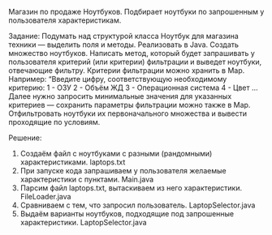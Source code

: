 Магазин по продаже Ноутбуков.
Подбирает ноутбуки по запрошенным у пользователя характеристикам.

Задание:
Подумать над структурой класса Ноутбук для магазина техники — выделить поля и методы. Реализовать в Java.
Создать множество ноутбуков.
Написать метод, который будет запрашивать у пользователя критерий (или критерии) фильтрации и выведет ноутбуки, отвечающие фильтру. Критерии фильтрации можно хранить в Map. Например:
“Введите цифру, соответствующую необходимому критерию:
1 - ОЗУ
2 - Объём ЖД
3 - Операционная система
4 - Цвет …
Далее нужно запросить минимальные значения для указанных критериев — сохранить параметры фильтрации можно также в Map.
Отфильтровать ноутбуки их первоначального множества и вывести проходящие по условиям.

Решение:
1. Создаём файл с ноутбуками с разными (рандомными) характеристиками. laptops.txt
2. При запуске кода запрашиваем у пользователя желаемые характеристики с пунктами. Main.java
3. Парсим файл laptops.txt, вытаскиваем из него характеристики. FileLoader.java
4. Сравниваем с тем, что запросил пользователь. LaptopSelector.java
5. Выдаём варианты ноутбуков, подходящие под запрошенные характеристики. LaptopSelector.java

<!--
Запуск комплилятора javac *.java && java Main 
(чтобы не указывать каждый файл, запускает все что в папке с расширением .java), 
после этого создаётся файл *.class с тем же названием что и *.java. 
Запуск кода java Main
Если при запуске "javac *.java && java Main" выдал ошибку:
строка:1 знак:14
+ javac *.java && java Main
+              ~~
Лексема "&&" не является допустимым разделителем операторов в этой версии.
    + CategoryInfo          : ParserError: (:) [], ParentContainsErrorRecordException
    + FullyQualifiedErrorId : InvalidEndOfLine

запустить по отдельности
javac *.java   
потом
java Main 
-->